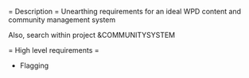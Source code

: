 = Description =
Unearthing requirements for an ideal WPD content and community management system

Also, search within project &COMMUNITYSYSTEM

= High level requirements =
* Flagging